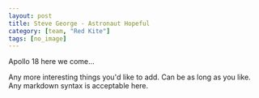 ```yaml
---
layout: post
title: Steve George - Astronaut Hopeful
category: [team, "Red Kite"]
tags: [no_image]
---
```


Apollo 18 here we come...

Any more interesting things you'd like to add. Can be as long as you like. Any markdown syntax is acceptable here.

